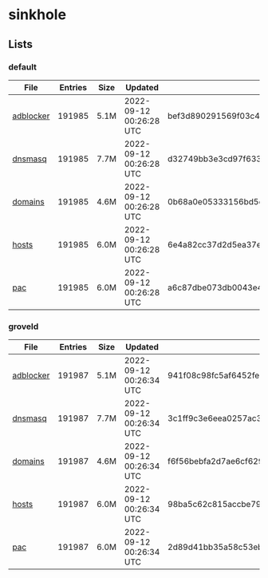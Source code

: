 # sinkhole

## Lists

### default

|File|Entries|Size|Updated|Hash|
|-|-|-|-|-|
|[adblocker](https://raw.githubusercontent.com/groveld/sinkhole/lists/default/adblocker.txt)|191985|5.1M|2022-09-12 00:26:28 UTC|bef3d890291569f03c45c7834becc8c5ad71d7a99daca441705fd3b958e7b021|
|[dnsmasq](https://raw.githubusercontent.com/groveld/sinkhole/lists/default/dnsmasq.txt)|191985|7.7M|2022-09-12 00:26:28 UTC|d32749bb3e3cd97f633012a8ab051428153b68f90fc32c1ee72e15830656785a|
|[domains](https://raw.githubusercontent.com/groveld/sinkhole/lists/default/domains.txt)|191985|4.6M|2022-09-12 00:26:28 UTC|0b68a0e05333156bd5ca36203f1b0f0a2dd22aa28d2f54a90ee1897fb0303cb6|
|[hosts](https://raw.githubusercontent.com/groveld/sinkhole/lists/default/hosts.txt)|191985|6.0M|2022-09-12 00:26:28 UTC|6e4a82cc37d2d5ea37e284742e7553b5008d61bcf9975bee9b3151bb3239ace9|
|[pac](https://raw.githubusercontent.com/groveld/sinkhole/lists/default/pac.txt)|191985|6.0M|2022-09-12 00:26:28 UTC|a6c87dbe073db0043e4d5cb9ffab6b9c99f08c2f9d7ea178b35421d584574112|

### groveld

|File|Entries|Size|Updated|Hash|
|-|-|-|-|-|
|[adblocker](https://raw.githubusercontent.com/groveld/sinkhole/lists/groveld/adblocker.txt)|191987|5.1M|2022-09-12 00:26:34 UTC|941f08c98fc5af6452fe3ea3a87c259292ff6a36cb9c4e8a881cc6cb91e9aa07|
|[dnsmasq](https://raw.githubusercontent.com/groveld/sinkhole/lists/groveld/dnsmasq.txt)|191987|7.7M|2022-09-12 00:26:34 UTC|3c1ff9c3e6eea0257ac3058ff278dcf7e6bce03bb30ca793c904689d650788cd|
|[domains](https://raw.githubusercontent.com/groveld/sinkhole/lists/groveld/domains.txt)|191987|4.6M|2022-09-12 00:26:34 UTC|f6f56bebfa2d7ae6cf629d9f82b845902a3e306f66a798ea12e578b1e59e5213|
|[hosts](https://raw.githubusercontent.com/groveld/sinkhole/lists/groveld/hosts.txt)|191987|6.0M|2022-09-12 00:26:34 UTC|98ba5c62c815accbe79f9642aa208bdaf2c2d44b8e09cb4a68f9fdbb04853603|
|[pac](https://raw.githubusercontent.com/groveld/sinkhole/lists/groveld/pac.txt)|191987|6.0M|2022-09-12 00:26:34 UTC|2d89d41bb35a58c53ebaffe606cfc81a7e2b78c3e5ac495ca7736f0677576d69|
